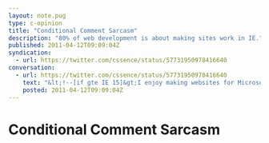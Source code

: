 ```yaml
---
layout: note.pug
type: c-opinion
title: "Conditional Comment Sarcasm"
description: "80% of web development is about making sites work in IE."
published: 2011-04-12T09:09:04Z
syndication:
  - url: https://twitter.com/cssence/status/57731950978416640
conversation:
  - url: https://twitter.com/cssence/status/57731950978416640
    text: "&lt;!--[if gte IE 15]&gt;I enjoy making websites for Microsoft Internet Explorer&lt;![endif]--&gt;"
    posted: 2011-04-12T09:09:04Z
---
```


# Conditional Comment Sarcasm
